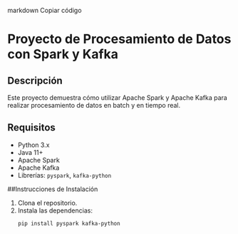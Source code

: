 markdown
Copiar código
# Proyecto de Procesamiento de Datos con Spark y Kafka

## Descripción
Este proyecto demuestra cómo utilizar Apache Spark y Apache Kafka para realizar procesamiento de datos en batch y en tiempo real.

## Requisitos
- Python 3.x
- Java 11+
- Apache Spark
- Apache Kafka
- Librerías: `pyspark`, `kafka-python`

##Instrucciones de Instalación
1. Clona el repositorio.
2. Instala las dependencias:
   ```bash
   pip install pyspark kafka-python
